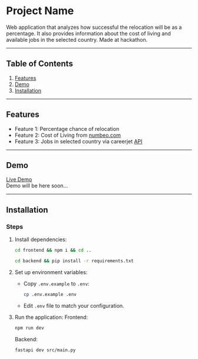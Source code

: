 # Project Name

Web application that analyzes how successful the relocation will be as a percentage.
It also provides information about the cost of living and available jobs in the selected country.
Made at hackathon.

---

## **Table of Contents**

1. [Features](#features)
2. [Demo](#demo)
3. [Installation](#installation)

---

## **Features**

- Feature 1: Percentage chance of relocation
- Feature 2: Cost of Living from [numbeo.com](https://numbeo.com)
- Feature 3: Jobs in selected country via careerjet [API](https://www.careerjet.gl/docs/api/careerjet)

---

## **Demo**

[Live Demo](https://example.com)  
Demo will be here soon...

---

## **Installation**

### Steps

1. Install dependencies:

   ```bash
   cd frontend && npm i && cd ..
   ```

   ```bash
   cd backend && pip install -r requirements.txt
   ```

2. Set up environment variables:

   - Copy `.env.example` to `.env`:

     ```bash
     cp .env.example .env
     ```

   - Edit `.env` file to match your configuration.

3. Run the application:
   Frontend:

   ```bash
   npm run dev
   ```

   Backend:

   ```bash
   fastapi dev src/main.py
   ```
